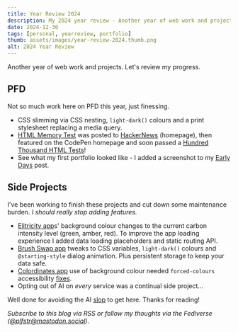 ```yaml
---
title: Year Review 2024
description: My 2024 year review - Another year of web work and projects. Let's review my progress.
date: 2024-12-30
tags: [personal, yearreview, portfolio]
thumb: assets/images/year-review-2024.thumb.png
alt: 2024 Year Review
---
```


Another year of web work and projects. Let's review my progress.

## PFD

Not so much work here on <abbr>PFD</abbr> this year, just finessing. 

* CSS slimming via CSS nesting, `light-dark()` colours and a print stylesheet replacing a media query.
* [HTML Memory Test](/blog/html-elements-test/) was posted to [HackerNews](https://news.ycombinator.com/item?id=40968520) (homepage), then featured on the CodePen homepage and soon passed a [Hundred Thousand HTML Tests](/blog/100k-html-tests/)!
* See what my first portfolio looked like - I added a screenshot to my [Early Days](/blog/early-days/) post. 

## Side Projects

I've been working to finish these projects and cut down some maintenance burden. _I should really stop adding features._

+ [Elitricity app](/blog/elitricity/)s' background colour changes to the current carbon intensity level (green, amber, red). To improve the app loading experience I added data loading placeholders and static routing API. 
+ [Brush Swap app](/blog/brush-swap/) tweaks to CSS variables, `light-dark()` colours  and `@starting-style` dialog animation. Plus persistent storage to keep your data safe.
+ [Colordinates app](/blog/colordinates/) use of background colour needed `forced-colours` accessibility [fixes](https://www.smashingmagazine.com/2022/06/guide-windows-high-contrast-mode/).
+ Opting out of <abbr>AI</abbr> on _every_ service was a continual side project&hellip; 

Well done for avoiding the <abbr>AI</abbr> [slop](https://en.wikipedia.org/wiki/Slop_(artificial_intelligence)) to get here. Thanks for reading!

_Subscribe to this blog via RSS or follow my thoughts via the Fediverse ([@plfstr@mastodon.social](https://mastodon.social/@plfstr))._
